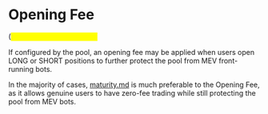 # Opening Fee

(<mark style="color:yellow;">Unrecommended Feature)</mark>

If configured by the pool, an opening fee may be applied when users open LONG or SHORT positions to further protect the pool from MEV front-running bots.

In the majority of cases, [maturity.md](maturity.md "mention") is much preferable to the Opening Fee, as it allows genuine users to have zero-fee trading while still protecting the pool from MEV bots.
